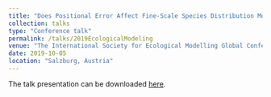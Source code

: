 ```yaml
---
title: "Does Positional Error Affect Fine-Scale Species Distribution Models?"
collection: talks
type: "Conference talk"
permalink: /talks/2019EcologicalModeling
venue: "The International Society for Ecological Modelling Global Conference"
date: 2019-10-05
location: "Salzburg, Austria"
---
```


The talk presentation can be downloaded [here](https://github.com/lukasgabor/lukasgabor.github.io/blob/master/files/2019_EcologicalModeling.pdf).
